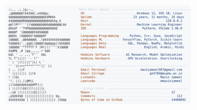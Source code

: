 <picture>
  <source srcset="https://raw.githubusercontent.com/mmazinjameel/mmazinjameel/main/dark_mode.svg?v=1761084584" media="(prefers-color-scheme: dark)">
  <img src="https://raw.githubusercontent.com/mmazinjameel/mmazinjameel/main/light_mode.svg?v=1761084584">
</picture>
